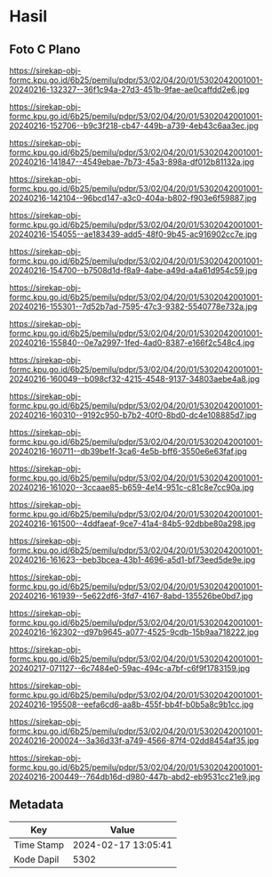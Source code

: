 # Hasil

## Foto C Plano

https://sirekap-obj-formc.kpu.go.id/6b25/pemilu/pdpr/53/02/04/20/01/5302042001001-20240216-132327--36f1c94a-27d3-451b-9fae-ae0caffdd2e6.jpg

https://sirekap-obj-formc.kpu.go.id/6b25/pemilu/pdpr/53/02/04/20/01/5302042001001-20240216-152706--b9c3f218-cb47-449b-a739-4eb43c6aa3ec.jpg

https://sirekap-obj-formc.kpu.go.id/6b25/pemilu/pdpr/53/02/04/20/01/5302042001001-20240216-141847--4549ebae-7b73-45a3-898a-df012b81132a.jpg

https://sirekap-obj-formc.kpu.go.id/6b25/pemilu/pdpr/53/02/04/20/01/5302042001001-20240216-142104--96bcd147-a3c0-404a-b802-f903e6f59887.jpg

https://sirekap-obj-formc.kpu.go.id/6b25/pemilu/pdpr/53/02/04/20/01/5302042001001-20240216-154055--ae183439-add5-48f0-9b45-ac916902cc7e.jpg

https://sirekap-obj-formc.kpu.go.id/6b25/pemilu/pdpr/53/02/04/20/01/5302042001001-20240216-154700--b7508d1d-f8a9-4abe-a49d-a4a61d954c59.jpg

https://sirekap-obj-formc.kpu.go.id/6b25/pemilu/pdpr/53/02/04/20/01/5302042001001-20240216-155301--7d52b7ad-7595-47c3-9382-5540778e732a.jpg

https://sirekap-obj-formc.kpu.go.id/6b25/pemilu/pdpr/53/02/04/20/01/5302042001001-20240216-155840--0e7a2997-1fed-4ad0-8387-e166f2c548c4.jpg

https://sirekap-obj-formc.kpu.go.id/6b25/pemilu/pdpr/53/02/04/20/01/5302042001001-20240216-160049--b098cf32-4215-4548-9137-34803aebe4a8.jpg

https://sirekap-obj-formc.kpu.go.id/6b25/pemilu/pdpr/53/02/04/20/01/5302042001001-20240216-160310--9192c950-b7b2-40f0-8bd0-dc4e108885d7.jpg

https://sirekap-obj-formc.kpu.go.id/6b25/pemilu/pdpr/53/02/04/20/01/5302042001001-20240216-160711--db39be1f-3ca6-4e5b-bff6-3550e6e63faf.jpg

https://sirekap-obj-formc.kpu.go.id/6b25/pemilu/pdpr/53/02/04/20/01/5302042001001-20240216-161020--3ccaae85-b659-4e14-951c-c81c8e7cc90a.jpg

https://sirekap-obj-formc.kpu.go.id/6b25/pemilu/pdpr/53/02/04/20/01/5302042001001-20240216-161500--4ddfaeaf-9ce7-41a4-84b5-92dbbe80a298.jpg

https://sirekap-obj-formc.kpu.go.id/6b25/pemilu/pdpr/53/02/04/20/01/5302042001001-20240216-161623--beb3bcea-43b1-4696-a5d1-bf73eed5de9e.jpg

https://sirekap-obj-formc.kpu.go.id/6b25/pemilu/pdpr/53/02/04/20/01/5302042001001-20240216-161939--5e622df6-3fd7-4167-8abd-135526be0bd7.jpg

https://sirekap-obj-formc.kpu.go.id/6b25/pemilu/pdpr/53/02/04/20/01/5302042001001-20240216-162302--d97b9645-a077-4525-9cdb-15b9aa718222.jpg

https://sirekap-obj-formc.kpu.go.id/6b25/pemilu/pdpr/53/02/04/20/01/5302042001001-20240217-071127--6c7484e0-59ac-494c-a7bf-c6f9f1783159.jpg

https://sirekap-obj-formc.kpu.go.id/6b25/pemilu/pdpr/53/02/04/20/01/5302042001001-20240216-195508--eefa6cd6-aa8b-455f-bb4f-b0b5a8c9b1cc.jpg

https://sirekap-obj-formc.kpu.go.id/6b25/pemilu/pdpr/53/02/04/20/01/5302042001001-20240216-200024--3a36d33f-a749-4566-87f4-02dd8454af35.jpg

https://sirekap-obj-formc.kpu.go.id/6b25/pemilu/pdpr/53/02/04/20/01/5302042001001-20240216-200449--764db16d-d980-447b-abd2-eb9531cc21e9.jpg


## Metadata

| Key        | Value               |
| ---------- | ------------------- |
| Time Stamp | 2024-02-17 13:05:41 |
| Kode Dapil | 5302                |



